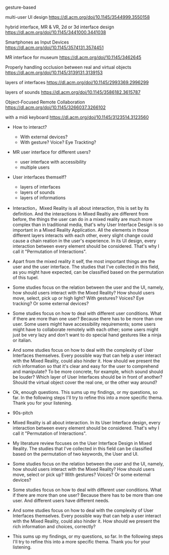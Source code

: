 gesture-based

multi-user UI design https://dl.acm.org/doi/10.1145/3544999.3550158

hybrid interface, MR & VR, 2d or 3d interface design https://dl.acm.org/doi/10.1145/3441000.3441038

Smartphones as Input Devices https://dl.acm.org/doi/10.1145/3574131.3574451

MR interface for museum https://dl.acm.org/doi/10.1145/3462645

Properly handling occlusion between real and virtual objects https://dl.acm.org/doi/10.1145/3139131.3139153

layers of interfaces https://dl.acm.org/doi/10.1145/2993369.2996299

layers of sounds https://dl.acm.org/doi/10.1145/3586182.3615787

Object-Focused Remote Collaboration https://dl.acm.org/doi/10.1145/3266037.3266102

with a midi keyboard https://dl.acm.org/doi/10.1145/3123514.3123560

- How to interact?
    - With external devices?
    - With gesture? Voice? Eye Trackting?

- MR user interface for different users?
    - user interface with accessibility
    - multiple users

- User interfaces themself?
    - layers of interfaces
    - layers of sounds
    - layers of informations


-   Interaction，Mixed Reality is all about interaction, this is set by its definition. And the interactions in Mixed Realtiy are different from before, the things the user can do in a mixed reality are much more complex than in traditional media, that's why User Interface Design is so important in a Mixed Reality Application. All the elements in those different layers interacts with each other, every slight change could cause a chain reation in the user's experience. In its UI design, every interaction between every element should be considered. That's why I call it "Permutation of Interactions".

-   Apart from the mixed reality it self, the most important things are the user and the user interface. The studies that I've collected in this field, as you might have expected, can be classified based on the permutation of this tupel.

-   Some studies focus on the relation between the user and the UI, namely, how should users interact with the Mixed Reality? How should users move, select, pick up or high light? With gestures? Voices? Eye tracking? Or some external devices? 

-   Some studies focus on how to deal with different user conditions. What if there are more than one user? Because there has to be more than one user. Some users might have accessibility requirements; some users might have to collaborate remotely with each other; some users might just be very lazy and don't want to do special hand gestures like a ninja or italian.

-   And some studies focus on how to deal with the complexity of User Interfaces themselves. Every possible way that can help a user interact with the Mixed Reality, could also hinder it. How should we present the rich information so that it's clear and easy for the user to comprehend and manipulate? To be more concrete, for example, which sound should be louder? Which layer of User Interfaces should be in front of another? Should the virtual object cover the real one, or the other way around?

-   Ok, enough questions. This sums up my findings, or my questions, so far. In the following steps I'll try to refine this into a more specific thema. Thank you for your listening.



- 90s-pitch

-   Mixed Reality is all about interaction. In its User Interface design, every interaction between every element should be considered. That's why I call it "Permutation of Interactions".

-    My literature review focuses on the User Interface Design in Mixed Reality. The studies that I've collected in this field can be classified based on the permutation of two keywords, the User and UI.

-   Some studies focus on the relation between the user and the UI, namely, how should users interact with the Mixed Reality? How should users move, select or pick up? With gestures? Voices? Or some external devices? 

-   Some studies focus on how to deal with different user conditions. What if there are more than one user? Because there has to be more than one user. And different users have different needs.

-   And some studies focus on how to deal with the complexity of User Interfaces themselves. Every possible way that can help a user interact with the Mixed Reality, could also hinder it. How should we present the rich information and choices, correctly?

-   This sums up my findings, or my questions, so far. In the following steps I'll try to refine this into a more specific thema. Thank you for your listening.
